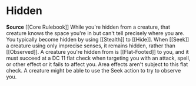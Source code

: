 ﻿---
id: '22'
name: Hidden
source: null

---
# Hidden

**Source** [[Core Rulebook]]
While you're hidden from a creature, that creature knows the space you're in but can't tell precisely where you are. You typically become hidden by using [[Stealth]] to [[Hide]]. When [[Seek]] a creature using only imprecise senses, it remains hidden, rather than [[Observed]]. A creature you're hidden from is [[Flat-Footed]] to you, and it must succeed at a DC 11 flat check when targeting you with an attack, spell, or other effect or it fails to affect you. Area effects aren't subject to this flat check.
 A creature might be able to use the Seek action to try to observe you.